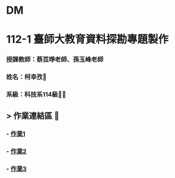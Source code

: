 # DM
# 112-1 臺師大教育資料探勘專題製作

### 授課教師：蔡芸琤老師、孫玉峰老師

### 姓名：柯幸孜🌼

### 系級：科技系114級:lion:🏫

## > 作業連結區 :pencil:
###  - [作業1](https://youtu.be/4784aLv1KTA)
###  - [作業2](https://github.com/Hsing-Tzu/DM/tree/main/Lab%202)
###  - [作業3](https://youtu.be/i2XouBFbdAU)
